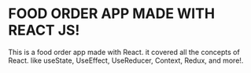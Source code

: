 # FOOD ORDER APP MADE WITH REACT JS!

This is a food order app made with React. it covered all the concepts of React. like useState, UseEffect, UseReducer, Context, Redux, and more!.

